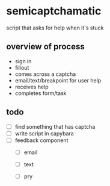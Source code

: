# semicaptchamatic
script that asks for help when it's stuck




## overview of process
- sign in
- fillout
- comes across a captcha
- email/text/breakpoint for user help
- receives help
- completes form/task


## todo
- [ ] find something that has captcha
- [ ] write script in capybara
- [ ] feedback component
  - [ ] email
  - [ ] text
  - [ ] pry
  
